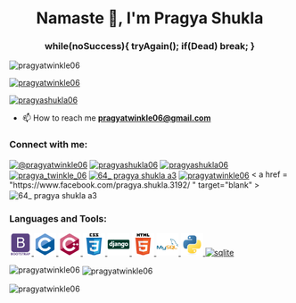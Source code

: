 
<h1 align="center">Namaste  👋, I'm Pragya Shukla</h1>
<h3 align="center">while(noSuccess){ tryAgain(); if(Dead) break; }</h3>

<p align="left"> <img src="https://komarev.com/ghpvc/?username=pragyatwinkle06&label=Profile%20views&color=0e75b6&style=flat" alt="pragyatwinkle06" /> </p>

<p align="left"> <a href="https://github.com/ryo-ma/github-profile-trophy"><img src="https://github-profile-trophy.vercel.app/?username=pragyatwinkle06" alt="pragyatwinkle06" /></a> </p>



<p align="left"> <a href="https://twitter.com/pragyashukla06" target="blank"><img src="https://img.shields.io/twitter/follow/pragyashukla06?logo=twitter&style=for-the-badge" alt="pragyashukla06" /></a> </p>

- 📫 How to reach me **pragyatwinkle06@gmail.com**

<h3 align="left">Connect with me:</h3>
<p align="left">
<a href="https://codepen.io/pragyatwinkle06" target="blank"><img align="center" src="https://raw.githubusercontent.com/rahuldkjain/github-profile-readme-generator/master/src/images/icons/Social/codepen.svg" alt="@pragyatwinkle06" height="30" width="40" /></a>
<a href="https://twitter.com/pragyashukla06" target="blank"><img align="center" src="https://raw.githubusercontent.com/rahuldkjain/github-profile-readme-generator/master/src/images/icons/Social/twitter.svg" alt="pragyashukla06" height="30" width="40" /></a>
<a href="https://www.linkedin.com/in/pragya-shukla-06/" target="blank"><img align="center" src="https://raw.githubusercontent.com/rahuldkjain/github-profile-readme-generator/master/src/images/icons/Social/linked-in-alt.svg" alt="pragyashukla06" height="30" width="40" /></a>
<a href="https://instagram.com/pragya_twinkle_06" target="blank"><img align="center" src="https://raw.githubusercontent.com/rahuldkjain/github-profile-readme-generator/master/src/images/icons/Social/instagram.svg" alt="pragya_twinkle_06" height="30" width="40" /></a>
<a href="https://www.youtube.com/c/PragyaShukla target="blank"><img align="center" src="https://raw.githubusercontent.com/rahuldkjain/github-profile-readme-generator/master/src/images/icons/Social/youtube.svg" alt="64_ pragya shukla a3" height="30" width="40" /></a>
<a href="https://www.hackerrank.com/pragyatwinkle06" target="blank"><img align="center" src="https://raw.githubusercontent.com/rahuldkjain/github-profile-readme-generator/master/src/images/icons/Social/hackerrank.svg" alt="pragyatwinkle06" height="30" width="40" /></a>
< a href = "https://www.facebook.com/pragya.shukla.3192/ "  target="blank" ><img align="center" src="https://raw.githubusercontent.com/rahuldkjain/github-profile-readme-generator/master/src/images/icons/Social/facebook.svg" alt="64_ pragya shukla a3" height="30" width="40" /></a>
</p>

<h3 align="left">Languages and Tools:</h3>
<p align="left"> <a href="https://getbootstrap.com" target="_blank"> <img src="https://raw.githubusercontent.com/devicons/devicon/master/icons/bootstrap/bootstrap-plain-wordmark.svg" alt="bootstrap" width="40" height="40"/> </a> <a href="https://www.cprogramming.com/" target="_blank"> <img src="https://raw.githubusercontent.com/devicons/devicon/master/icons/c/c-original.svg" alt="c" width="40" height="40"/> </a> <a href="https://www.w3schools.com/cpp/" target="_blank"> <img src="https://raw.githubusercontent.com/devicons/devicon/master/icons/cplusplus/cplusplus-original.svg" alt="cplusplus" width="40" height="40"/> </a> <a href="https://www.w3schools.com/css/" target="_blank"> <img src="https://raw.githubusercontent.com/devicons/devicon/master/icons/css3/css3-original-wordmark.svg" alt="css3" width="40" height="40"/> </a> <a href="https://www.djangoproject.com/" target="_blank"> <img src="https://raw.githubusercontent.com/devicons/devicon/master/icons/django/django-original.svg" alt="django" width="40" height="40"/> </a> <a href="https://www.w3.org/html/" target="_blank"> <img src="https://raw.githubusercontent.com/devicons/devicon/master/icons/html5/html5-original-wordmark.svg" alt="html5" width="40" height="40"/> </a> <a href="https://www.mysql.com/" target="_blank"> <img src="https://raw.githubusercontent.com/devicons/devicon/master/icons/mysql/mysql-original-wordmark.svg" alt="mysql" width="40" height="40"/> </a> <a href="https://www.python.org" target="_blank"> <img src="https://raw.githubusercontent.com/devicons/devicon/master/icons/python/python-original.svg" alt="python" width="40" height="40"/> </a> <a href="https://www.sqlite.org/" target="_blank"> <img src="https://www.vectorlogo.zone/logos/sqlite/sqlite-icon.svg" alt="sqlite" width="40" height="40"/> </a> </p>

<p><img align="left" src="https://github-readme-stats.vercel.app/api/top-langs?username=pragyatwinkle06&show_icons=true&locale=en&layout=compact" alt="pragyatwinkle06" /></p>

<p>&nbsp;<img align="center" src="https://github-readme-stats.vercel.app/api?username=pragyatwinkle06&show_icons=true&locale=en" alt="pragyatwinkle06" /></p>

<p><img align="center" src="https://github-readme-streak-stats.herokuapp.com/?user=pragyatwinkle06&" alt="pragyatwinkle06" /></p>
